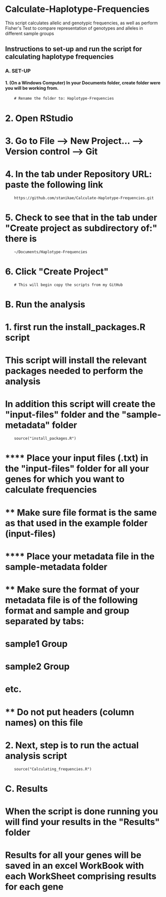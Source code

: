 # Calculate-Haplotype-Frequencies
This script calculates allelic and genotypic frequencies, as well as perform Fisher's Test to compare representation of genotypes and alleles in different sample groups

## Instructions to set-up and run the script for calculating haplotype frequencies

### A. SET-UP
#### 1. (On a Windows Computer) In your Documents folder, create folder were you will be working from.
		# Rename the folder to: Haplotype-Frequencies
		
# 2. Open RStudio

# 3. Go to File --> New Project... --> Version control --> Git

# 4. In the tab under Repository URL: paste the following link
		https://github.com/stanikae/Calculate-Haplotype-Frequencies.git

# 5. Check to see that in the tab under "Create project as subdirectory of:" there is
		~/Documents/Haplotype-Frequencies
		
# 6. Click "Create Project"
		# This will begin copy the scripts from my GitHub
		
# B. Run the analysis
# 1. first run the install_packages.R script
# This script will install the relevant packages needed to perform the analysis
# In addition this script will create the "input-files" folder and the "sample-metadata" folder
		source("install_packages.R")
		
# **** Place your input files (.txt) in the "input-files" folder for all your genes for which you want to calculate frequencies
#       ** Make sure file format is the same as that used in the example folder (input-files)
# **** Place your metadata file in the sample-metadata folder
# 		** Make sure the format of your metadata file is of the following format and sample and group separated by tabs:
# 			sample1	Group
#			sample2	Group
#			etc.
#		** Do not put headers (column names) on this file

# 2. Next, step is to run the actual analysis script
		source("Calculating_frequencies.R")
		
# C. Results
# When the script is done running you will find your results in the "Results" folder
# Results for all your genes will be saved in an excel WorkBook with each WorkSheet comprising results for each gene
